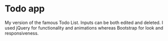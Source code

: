 # Todo app

My version of the famous Todo List. Inputs can be both edited and deleted. I used jQuery for functionality and animations whereas Bootstrap for look and responsiveness.